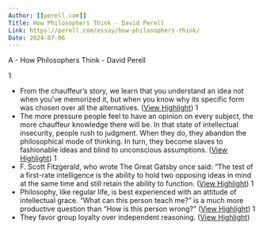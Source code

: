 ```yaml
---
Author: [[perell.com]]
Title: How Philosophers Think - David Perell
Link: https://perell.com/essay/how-philosophers-think/
Date: 2024-07-06
---
```

A - How Philosophers Think - David Perell

1
- From the chauffeur’s story, we learn that you understand an idea not when you’ve memorized it, but when you know why its specific form was chosen over all the alternatives. ([View Highlight](https://instapaper.com/read/1419988981/16903384))
1
- The more pressure people feel to have an opinion on every subject, the more chauffeur knowledge there will be. In that state of intellectual insecurity, people rush to judgment. When they do, they abandon the philosophical mode of thinking. In turn, they become slaves to fashionable ideas and blind to unconscious assumptions. ([View Highlight](https://instapaper.com/read/1419988981/16903387))
1
- F. Scott Fitzgerald, who wrote The Great Gatsby once said: “The test of a first-rate intelligence is the ability to hold two opposing ideas in mind at the same time and still retain the ability to function. ([View Highlight](https://instapaper.com/read/1419988981/16903411))
1
- Philosophy, like regular life, is best experienced with an attitude of intellectual grace. “What can this person teach me?” is a much more productive question than “How is this person wrong?” ([View Highlight](https://instapaper.com/read/1419988981/16903418))
1
- They favor group loyalty over independent reasoning. ([View Highlight](https://instapaper.com/read/1419988981/16903419))
